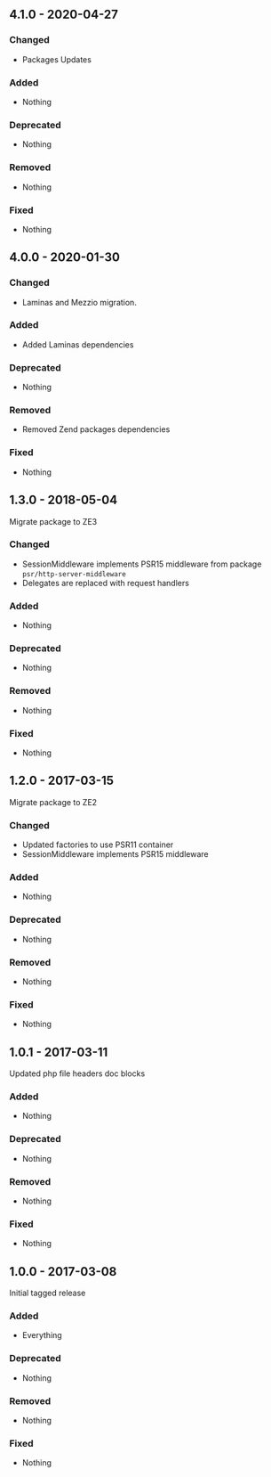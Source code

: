 ## 4.1.0 - 2020-04-27

### Changed
* Packages Updates

### Added
* Nothing

### Deprecated
* Nothing

### Removed
* Nothing

### Fixed
* Nothing


## 4.0.0 - 2020-01-30

### Changed
* Laminas and Mezzio migration.

### Added
* Added Laminas dependencies

### Deprecated
* Nothing

### Removed
* Removed Zend packages dependencies

### Fixed
* Nothing


## 1.3.0 - 2018-05-04

Migrate package to ZE3

### Changed
* SessionMiddleware implements PSR15 middleware from package `psr/http-server-middleware`
* Delegates are replaced with request handlers

### Added
* Nothing

### Deprecated
* Nothing

### Removed
* Nothing

### Fixed
* Nothing



## 1.2.0 - 2017-03-15

Migrate package to ZE2

### Changed
* Updated factories to use PSR11 container
* SessionMiddleware implements PSR15 middleware

### Added
* Nothing

### Deprecated
* Nothing

### Removed
* Nothing

### Fixed
* Nothing


## 1.0.1 - 2017-03-11

Updated php file headers doc blocks

### Added
* Nothing

### Deprecated
* Nothing

### Removed
* Nothing

### Fixed
* Nothing


## 1.0.0 - 2017-03-08

Initial tagged release

### Added
* Everything

### Deprecated
* Nothing

### Removed
* Nothing

### Fixed
* Nothing
